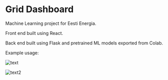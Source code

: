 # Grid Dashboard
Machine Learning project for Eesti Energia.

Front end built using React.

Back end built using Flask and pretrained ML models exported from Colab.

Example usage:

![text](https://i.imgur.com/b3qYUPe.png)

![text2](https://i.imgur.com/pO80YLp.png)

